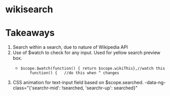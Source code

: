# wikisearch

# Takeaways

 1. Search within a search, due to nature of Wikipedia API
 2. Use of $watch to check for any input. Used for yellow search preview box.
    -     $scope.$watch(function() { return $scope.wikiThis},//watch this
              function() {   //do this when ^ changes
 3. CSS animation for text-input field based on $scope.searched.
    -data-ng-class="{'searchr-mid': !searched, 'searchr-up': searched}"
